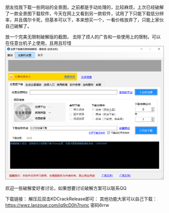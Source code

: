 ###

朋友找我下载一些网站的全景图，之前都是手动处理的，比较麻烦，上次已经破解了一款全景图下载软件，今天在网上又看到另一款软件，试用了下只能下载低分辨率，并且偶尔卡死，但基本可以下，本来想买一个，一看价格放弃了，只能上家伙自己破解了。


放一个完美无限制破解版的截图， 去除了烦人的广告和一些使用上的限制，可以在任意台机子上使用，且用且珍惜
![](./1.PNG)

欢迎一些破解爱好者讨论，如果想要讨论破解方案可以联系QQ

下载链接： 
解压后双击KDCrackRelease即可：
其他功能大家可以自己下载： https://wwz.lanzoue.com/iq9cD0h7nvnc   密码6rrw
